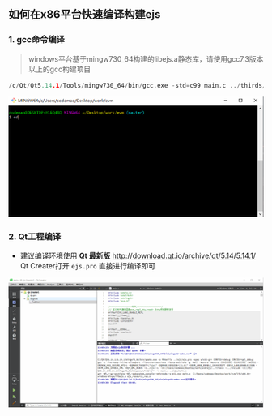 ## 如何在x86平台快速编译构建ejs


### 1. gcc命令编译

> windows平台基于mingw730_64构建的libejs.a静态库，请使用gcc7.3版本以上的gcc构建项目


```c
/c/Qt/Qt5.14.1/Tools/mingw730_64/bin/gcc.exe -std=c99 main.c ../thirds/cjson/cJSON.c -DQMAKE_TARGET=\"ejs\" -DQMAKE_VERSION=\"1.0\" -L ../lib/x86_64-windows-mingw -l:libejs.a -I ../include/ -I ../thirds/cjson/ -o ejs.exe
```

![evm_build_1](./image/evm_build_1.gif)

### 2. Qt工程编译

+ 建议编译环境使用 **Qt 最新版**  http://download.qt.io/archive/qt/5.14/5.14.1/  Qt Creater打开 `ejs.pro` 直接进行编译即可

![evm_build_qt](./image/evm_build_qt.gif)